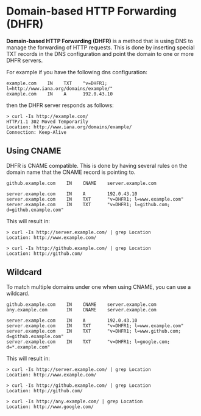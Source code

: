 # Domain-based HTTP Forwarding (DHFR)

__Domain-based HTTP Forwarding (DHFR)__ is a method that is using DNS to manage the forwarding of HTTP requests. This is done by inserting special TXT records in the DNS configuration and point the domain to one or more DHFR servers.

For example if you have the following dns configuration:

    example.com    IN    TXT    "v=DHFR1; l=http://www.iana.org/domains/example/"
    example.com    IN    A      192.0.43.10

then the DHFR server responds as follows:

    > curl -Is http://example.com/
    HTTP/1.1 302 Moved Temporarily
    Location: http://www.iana.org/domains/example/
    Connection: Keep-Alive


## Using CNAME

DHFR is CNAME compatible. This is done by having several rules on the domain name that the CNAME record is pointing to.

    github.example.com    IN    CNAME    server.example.com

    server.example.com    IN    A        192.0.43.10
    server.example.com    IN    TXT      "v=DHFR1; l=www.example.com"
    server.example.com    IN    TXT      "v=DHFR1; l=github.com; d=github.example.com"

This will result in:

    > curl -Is http://server.example.com/ | grep Location
    Location: http://www.example.com/

    > curl -Is http://github.example.com/ | grep Location
    Location: http://github.com/


## Wildcard

To match multiple domains under one when using CNAME, you can use a wildcard.

    github.example.com    IN    CNAME    server.example.com
    any.example.com       IN    CNAME    server.example.com

    server.example.com    IN    A        192.0.43.10
    server.example.com    IN    TXT      "v=DHFR1; l=www.example.com"
    server.example.com    IN    TXT      "v=DHFR1; l=www.github.com; d=github.example.com"
    server.example.com    IN    TXT      "v=DHFR1; l=google.com; d=*.example.com"

This will result in:

    > curl -Is http://server.example.com/ | grep Location
    Location: http://www.example.com/

    > curl -Is http://github.example.com/ | grep Location
    Location: http://github.com/

    > curl -Is http://any.example.com/ | grep Location
    Location: http://www.google.com/
